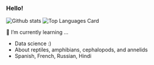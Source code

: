 ### Hello!

![Github stats](https://github-readme-stats.vercel.app/api?username=krithravi&count_private=true&show_icons=true&hide_rank=true&theme=cobalt)
![Top Languages Card](https://github-readme-stats.vercel.app/api/top-langs/?username=krithravi&layout=compact&hide=css&theme=cobalt&langs_count=6)

🌱 I’m currently learning ...
- Data science :)
- About reptiles, amphibians, cephalopods, and annelids
- Spanish, French, Russian, Hindi

<!--
**krithravi/krithravi** is a ✨ _special_ ✨ repository because its `README.md` (this file) appears on your GitHub profile.

Here are some ideas to get you started:

- 🔭 I’m currently working on ...
- 🌱 I’m currently learning ...
- 👯 I’m looking to collaborate on ...
- 🤔 I’m looking for help with ...
- 💬 Ask me about ...
- 📫 How to reach me: ...
- 😄 Pronouns: ...
- ⚡ Fun fact: ...
-->
